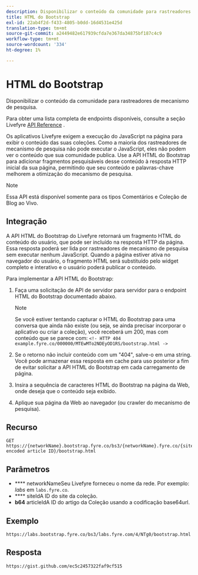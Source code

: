```yaml
---
description: Disponibilizar o conteúdo da comunidade para rastreadores de mecanismo de pesquisa.
title: HTML do Bootstrap
exl-id: 22ab4f2d-f433-4805-b0dd-16d4531e425d
translation-type: tm+mt
source-git-commit: a2449482e617939cfda7e367da34875bf187c4c9
workflow-type: tm+mt
source-wordcount: '334'
ht-degree: 1%

---
```


# HTML do Bootstrap

Disponibilizar o conteúdo da comunidade para rastreadores de mecanismo de pesquisa.

Para obter uma lista completa de endpoints disponíveis, consulte a seção Livefyre [API Reference](https://api.livefyre.com/docs) .

Os aplicativos Livefyre exigem a execução do JavaScript na página para exibir o conteúdo das suas coleções. Como a maioria dos rastreadores de mecanismo de pesquisa não pode executar o JavaScript, eles não podem ver o conteúdo que sua comunidade publica. Use a API HTML do Bootstrap para adicionar fragmentos pesquisáveis desse conteúdo à resposta HTTP inicial da sua página, permitindo que seu conteúdo e palavras-chave melhorem a otimização do mecanismo de pesquisa.

>[!NOTE]
>
>Essa API está disponível somente para os tipos Comentários e Coleção de Blog ao Vivo.

## Integração

A API HTML do Bootstrap do Livefyre retornará um fragmento HTML do conteúdo do usuário, que pode ser incluído na resposta HTTP da página. Essa resposta poderá ser lida por rastreadores de mecanismo de pesquisa sem executar nenhum JavaScript. Quando a página estiver ativa no navegador do usuário, o fragmento HTML será substituído pelo widget completo e interativo e o usuário poderá publicar o conteúdo.

Para implementar a API HTML do Bootstrap:

1. Faça uma solicitação de API de servidor para servidor para o endpoint HTML do Bootstrap documentado abaixo.

   >[!NOTE]
   >
   >Se você estiver tentando capturar o HTML do Bootstrap para uma conversa que ainda não existe (ou seja, se ainda precisar incorporar o aplicativo ou criar a coleção), você receberá um 200, mas com conteúdo que se parece com: `<!- HTTP 404 example.fyre.co/000000/MTEwMTo2NDEyOD1RS/bootstrap.html ->`

1. Se o retorno não incluir conteúdo com um &quot;404&quot;, salve-o em uma string. Você pode armazenar essa resposta em cache para uso posterior a fim de evitar solicitar a API HTML do Bootstrap em cada carregamento de página.
1. Insira a sequência de caracteres HTML do Bootstrap na página da Web, onde deseja que o conteúdo seja exibido.
1. Aplique sua página da Web ao navegador (ou crawler do mecanismo de pesquisa).

## Recurso

```
GET https://{networkName}.bootstrap.fyre.co/bs3/{networkName}.fyre.co/{siteId}/{base64 encoded article ID}/bootstrap.html 
```

## Parâmetros

* **** networkNameSeu Livefyre forneceu o nome da rede. Por exemplo: *labs* em `labs.fyre.co`.
* **** siteIdA ID do site da coleção.
* **b64** articleIdA ID do artigo da Coleção usando a codificação base64url.

## Exemplo

```
https://labs.bootstrap.fyre.co/bs3/labs.fyre.com/4/NTg0/bootstrap.html 
```

## Resposta

```
https://gist.github.com/ec5c2457322faf9cf515 
```
